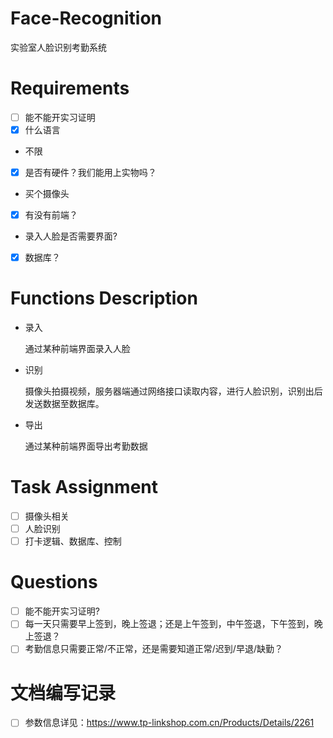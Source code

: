 # Face-Recognition
  
实验室人脸识别考勤系统
  
# Requirements

- [ ] 能不能开实习证明
- [x] 什么语言 
- 不限
- [x] 是否有硬件？我们能用上实物吗？ 
- 买个摄像头
- [x] 有没有前端？
- 录入人脸是否需要界面?
- [x] 数据库？

# Functions Description

- 录入

    通过某种前端界面录入人脸

- 识别
    
    摄像头拍摄视频，服务器端通过网络接口读取内容，进行人脸识别，识别出后发送数据至数据库。

- 导出

    通过某种前端界面导出考勤数据

# Task Assignment

- [ ] 摄像头相关
- [ ] 人脸识别 
- [ ] 打卡逻辑、数据库、控制 

# Questions

- [ ] 能不能开实习证明?
- [ ] 每一天只需要早上签到，晚上签退；还是上午签到，中午签退，下午签到，晚上签退？
- [ ] 考勤信息只需要正常/不正常，还是需要知道正常/迟到/早退/缺勤？

# 文档编写记录
- [ ] 参数信息详见：https://www.tp-linkshop.com.cn/Products/Details/2261
